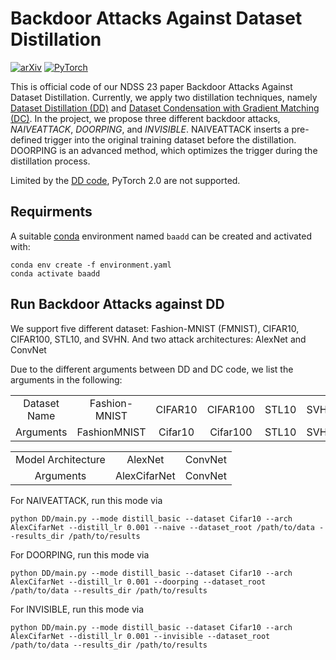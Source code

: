 # Backdoor Attacks Against Dataset Distillation

[![arXiv](https://img.shields.io/badge/arxiv-2301.01197-b31b1b)](https://arxiv.org/abs/2301.01197)
<a href="https://pytorch.org/get-started/locally/"><img alt="PyTorch" src="https://img.shields.io/badge/PyTorch-ee4c2c?logo=pytorch&logoColor=white"></a>

This is official code of our NDSS 23 paper Backdoor Attacks Against Dataset Distillation.
Currently, we apply two distillation techniques, namely [Dataset Distillation (DD)](https://arxiv.org/pdf/1811.10959.pdf) and [Dataset Condensation with Gradient Matching (DC)](https://arxiv.org/pdf/2006.05929.pdf).
In the project, we propose three different backdoor attacks, *NAIVEATTACK*, *DOORPING*, and *INVISIBLE*.
NAIVEATTACK inserts a pre-defined trigger into the original training dataset before the distillation.
DOORPING is an advanced method, which optimizes the trigger during the distillation process.

Limited by the [DD code](https://github.com/SsnL/dataset-distillation), PyTorch 2.0 are not supported.

## Requirments
A suitable [conda](https://conda.io/) environment named `baadd` can be created and activated with:

```
conda env create -f environment.yaml
conda activate baadd
```

## Run Backdoor Attacks against DD
We support five different dataset: Fashion-MNIST (FMNIST), CIFAR10, CIFAR100, STL10, and SVHN.
And two attack architectures: AlexNet and ConvNet

Due to the different arguments between DD and DC code, we list the arguments in the following:

<table><tbody>
<!-- TABLE BODY -->
<tr>
<td align="center">Dataset Name</td>
<td align="center">Fashion-MNIST</td>
<td align="center">CIFAR10</td>
<td align="center">CIFAR100</td>
<td align="center">STL10</td>
<td align="center">SVHN</td>
</tr>
<tr>
<td align="center">Arguments</td>
<td align="center">FashionMNIST</td>
<td align="center">Cifar10</td>
<td align="center">Cifar100</td>
<td align="center">STL10</td>
<td align="center">SVHN</td>
</tr>
</tbody></table>

<table><tbody>
<!-- TABLE BODY -->
<tr>
<td align="center">Model Architecture</td>
<td align="center">AlexNet</td>
<td align="center">ConvNet</td>
</tr>
<tr>
<td align="center">Arguments</td>
<td align="center">AlexCifarNet</td>
<td align="center">ConvNet</td>
</tr>
</tbody></table>

For NAIVEATTACK, run this mode via

```
python DD/main.py --mode distill_basic --dataset Cifar10 --arch AlexCifarNet --distill_lr 0.001 --naive --dataset_root /path/to/data --results_dir /path/to/results
```

For DOORPING, run this mode via

```
python DD/main.py --mode distill_basic --dataset Cifar10 --arch AlexCifarNet --distill_lr 0.001 --doorping --dataset_root /path/to/data --results_dir /path/to/results
```

For INVISIBLE, run this mode via

```
python DD/main.py --mode distill_basic --dataset Cifar10 --arch AlexCifarNet --distill_lr 0.001 --invisible --dataset_root /path/to/data --results_dir /path/to/results
```

